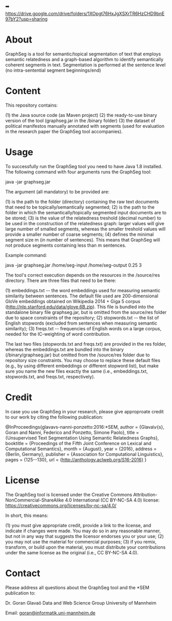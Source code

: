 ➡️ https://drive.google.com/drive/folders/1XOpgt76HxJgXSXrTR6HzCHD9bnE97bY2?usp=sharing

About
========

GraphSeg is a tool for semantic/topical segmentation of text that employs semantic relatedness and a graph-based algorithm to identify semantically coherent segments in text. 
Segmentation is performed at the sentence level (no intra-sentential segment beginnings/end)

Content
========

This repository contains: 

(1) the Java source code (as Maven project)
(2) the ready-to-use binary version of the tool (graphseg.jar in the /binary folder) 
(3) the dataset of political manifestos manually annotated with segments (used for evaluation in the research paper the GraphSeg tool accompanies). 

Usage 
========

To successfully run the GraphSeg tool you need to have Java 1.8 installed. 
The following command with four arguments runs the GraphSeg tool:

java -jar graphseg.jar <input-folder-path> <output-folder-path> <relatedness-treshold> <minimal-segment-size>

The argument (all mandatory) to be provided are:

(1) <input-folder-path> is the path to the folder (directory) containing the raw text documents that need to be topically/semantically segmented;
(2) <output-folder-path> is the path to the folder in which the semantically/topically segmented input documents are to be stored;
(3) <relatedness-treshold> is the value of the relatedness treshold (decimal number) to be used in the construction of the relatedness graph: larger values will give large number of smalled segments, whereas the smaller treshold values will provide a smaller number of coarse segments;
(4) <minimal-segment-size> defines the minimal segment size m (in number of sentences). This means that GraphSeg will not produce segments containing less than m sentences.    
     
Example command: 

java -jar graphseg.jar /home/seg-input /home/seg-output 0.25 3

The tool's correct execution depends on the resources in the /source/res directory. There are three files that need to be there: 

(1) embeddings.txt -- the word embeddings used for measuring semantic similarity between sentences. The default file used are 200-dimensional GloVe embeddings obtained on Wikipedia 2014 + Giga 5 corpus (http://nlp.stanford.edu/data/glove.6B.zip). This file is bundled into the standalone binary file graphseg.jar, but is omitted from the source/res folder due to space constraints of the repository;
(2) stopwords.txt -- the list of English stopwords (excluded from sentences when measuring semantic similarity);
(3) freqs.txt -- frequencies of English words on a large corpus, needed for the IC-weighting of word contribution.

The last two files (stopwords.txt and freqs.txt) are provided in the res folder, whereas the embeddings.txt are bundled into the binary (/binary/graphseg.jar) but omitted from the /source/res folder due to repository size constraints. You may choose to replace these default files (e.g., by using different embeddings or different stopword list), but make sure you name the new files exactly the same (i.e., embeddings.txt, stopwords.txt, and freqs.txt, respectively).  

Credit
========

In case you use GraphSeg in your research, please give approproate credit to our work by citing the following publication: 

@InProceedings{glavavs-nanni-ponzetto:2016:*SEM,
  author    = {Glava\v{s}, Goran  and  Nanni, Federico  and  Ponzetto, Simone Paolo},
  title     = {Unsupervised Text Segmentation Using Semantic Relatedness Graphs},
  booktitle = {Proceedings of the Fifth Joint Conference on Lexical and Computational Semantics},
  month     = {August},
  year      = {2016},
  address   = {Berlin, Germany},
  publisher = {Association for Computational Linguistics},
  pages     = {125--130},
  url       = {http://anthology.aclweb.org/S16-2016}
}

License
========

The GraphSeg tool is licensed under the Creative Commons Attribution-NonCommercial-ShareAlike 4.0 International (CC BY-NC-SA 4.0) license: https://creativecommons.org/licenses/by-nc-sa/4.0/

In short, this means:
 
(1) you must give appropriate credit, provide a link to the license, and indicate if changes were made. You may do so in any reasonable manner, but not in any way that suggests the licensor endorses you or your use;
(2) you may not use the material for commercial purposes;
(3) if you remix, transform, or build upon the material, you must distribute your contributions under the same license as the original  (i.e., CC BY-NC-SA 4.0).


Contact
========

Please address all questions about the GraphSeg tool and the *SEM publication to: 

Dr. Goran Glavaö
Data and Web Science Group
University of Mannheim

Email: goran@informatik.uni-mannheim.de
